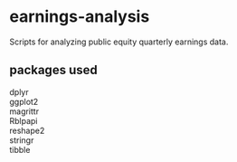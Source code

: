 # earnings-analysis
Scripts for analyzing public equity quarterly earnings data.

## packages used

dplyr  
ggplot2  
magrittr  
Rblpapi  
reshape2  
stringr  
tibble  